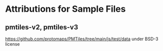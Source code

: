 # Attributions for Sample Files

## pmtiles-v2, pmtiles-v3

https://github.com/protomaps/PMTiles/tree/main/js/test/data under BSD-3 license

